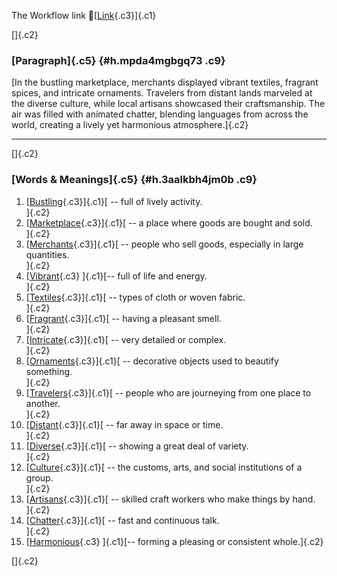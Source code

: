 The Workflow link
👏[[Link](https://www.google.com/url?q=http://www.google.com&sa=D&source=editors&ust=1757798424763658&usg=AOvVaw26PAMKLEClOvU5g9qLFeqs){.c3}]{.c1}

[]{.c2}

### [Paragraph]{.c5} {#h.mpda4mgbgq73 .c9}

[In the bustling marketplace, merchants displayed vibrant textiles,
fragrant spices, and intricate ornaments. Travelers from distant lands
marveled at the diverse culture, while local artisans showcased their
craftsmanship. The air was filled with animated chatter, blending
languages from across the world, creating a lively yet harmonious
atmosphere.]{.c2}

------------------------------------------------------------------------

[]{.c2}

### [Words & Meanings]{.c5} {#h.3aalkbh4jm0b .c9}

1.  [[Bustling](https://www.google.com/url?q=http://www.google.com&sa=D&source=editors&ust=1757798424765231&usg=AOvVaw3BWvWFTgpZ-bkkFpcITPxG){.c3}]{.c1}[ --
    full of lively activity.\
    ]{.c2}
2.  [[Marketplace](https://www.google.com/url?q=http://www.google.com&sa=D&source=editors&ust=1757798424765522&usg=AOvVaw1OvR2knQCrNjPa7ezxlqSA){.c3}]{.c1}[ --
    a place where goods are bought and sold.\
    ]{.c2}
3.  [[Merchants](https://www.google.com/url?q=http://www.google.com&sa=D&source=editors&ust=1757798424765818&usg=AOvVaw2SRPvKqcBxO4qmeECAWmK4){.c3}]{.c1}[ --
    people who sell goods, especially in large quantities.\
    ]{.c2}
4.  [[Vibrant](https://www.google.com/url?q=http://www.google.com&sa=D&source=editors&ust=1757798424766142&usg=AOvVaw3Ycp1AAsAq1P7a5Qf2c-Qf){.c3}
    ]{.c1}[-- full of life and energy.\
    ]{.c2}
5.  [[Textiles](https://www.google.com/url?q=http://www.google.com&sa=D&source=editors&ust=1757798424766398&usg=AOvVaw0_1wQ3dfSplH__fH-rRqcf){.c3}]{.c1}[ --
    types of cloth or woven fabric.\
    ]{.c2}
6.  [[Fragrant](https://www.google.com/url?q=http://www.google.com&sa=D&source=editors&ust=1757798424766664&usg=AOvVaw3-IJnjFzDYiG__snofapur){.c3}]{.c1}[ --
    having a pleasant smell.\
    ]{.c2}
7.  [[Intricate](https://www.google.com/url?q=http://www.google.com&sa=D&source=editors&ust=1757798424766925&usg=AOvVaw2TA318bybuhCmJbDs5bZ_q){.c3}]{.c1}[ --
    very detailed or complex.\
    ]{.c2}
8.  [[Ornaments](https://www.google.com/url?q=http://www.google.com&sa=D&source=editors&ust=1757798424767221&usg=AOvVaw15QmoKMUGC_GCNbGSSLtKn){.c3}]{.c1}[ --
    decorative objects used to beautify something.\
    ]{.c2}
9.  [[Travelers](https://www.google.com/url?q=http://www.google.com&sa=D&source=editors&ust=1757798424767563&usg=AOvVaw2d4uOjMhZ2rMXHFBi3D7SF){.c3}]{.c1}[ --
    people who are journeying from one place to another.\
    ]{.c2}
10. [[Distant](https://www.google.com/url?q=http://www.google.com&sa=D&source=editors&ust=1757798424767841&usg=AOvVaw2sBRn68i8qc8j-3GKE_jnS){.c3}]{.c1}[ --
    far away in space or time.\
    ]{.c2}
11. [[Diverse](https://www.google.com/url?q=http://www.google.com&sa=D&source=editors&ust=1757798424768071&usg=AOvVaw24HE8iZigemxFdIHIIB-ou){.c3}]{.c1}[ --
    showing a great deal of variety.\
    ]{.c2}
12. [[Culture](https://www.google.com/url?q=http://www.google.com&sa=D&source=editors&ust=1757798424768632&usg=AOvVaw21G9abZPDXNFvSOkElYmhh){.c3}]{.c1}[ --
    the customs, arts, and social institutions of a group.\
    ]{.c2}
13. [[Artisans](https://www.google.com/url?q=http://www.google.com&sa=D&source=editors&ust=1757798424769019&usg=AOvVaw0Q_DxzpKkpEL72P8j60aEX){.c3}]{.c1}[ --
    skilled craft workers who make things by hand.\
    ]{.c2}
14. [[Chatter](https://www.google.com/url?q=http://www.google.com&sa=D&source=editors&ust=1757798424769349&usg=AOvVaw3uOMFSKhH2ecVu_m-Z0MUa){.c3}]{.c1}[ --
    fast and continuous talk.\
    ]{.c2}
15. [[Harmonious](https://www.google.com/url?q=http://www.google.com&sa=D&source=editors&ust=1757798424769686&usg=AOvVaw23D3-4YR5vQMdZQU62W9Y1){.c3}
    ]{.c1}[-- forming a pleasing or consistent whole.]{.c2}

[]{.c2}
